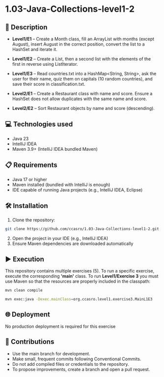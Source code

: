 # 1.03-Java-Collections-level1-2

## 📄 Description

- **Level1/E1** – Create a Month class, fill an ArrayList with months (except August), insert August in the 
    correct position, convert the list to a HashSet and iterate it.

- **Level1/E2** – Create a List<Integer>, then a second list with the elements of the first in reverse 
    using ListIterator.

- **Level1/E3** – Read countries.txt into a HashMap<String, String>, ask the user for their name, quiz them on capitals 
    (10 random countries), and save their score in classification.txt.

- **Level2/E1** – Create a Restaurant class with name and score. Ensure a HashSet does not allow duplicates with the 
    same name and score.

- **Level2/E2** – Sort Restaurant objects by name and score (descending).


## 💻 Technologies used

- Java 23
- IntelliJ IDEA
- Maven 3.9+ (IntelliJ IDEA bundled Maven)

## 📋 Requirements

- Java 17 or higher
- Maven installed (bundled with IntelliJ is enough)
- IDE capable of running Java projects (e.g., IntelliJ IDEA, Eclipse)

## 🛠️ Installation

1. Clone the repository:

```bash
git clone https://github.com/ccasro/1.03-Java-Collections-level1-2.git
```

2. Open the project in your IDE (e.g., IntelliJ IDEA)
3. Ensure Maven dependencies are downloaded automatically

## ▶️ Execution

This repository contains multiple exercises (5). To run a specific exercise, execute the corresponding **'main'** class.
To run **Level1/Exercise 3** you must use Maven so that the resources are properly included in the classpath:

```bash
mvn clean compile
```
```bash
mvn exec:java -Dexec.mainClass=org.ccasro.level1.exercise3.MainL1E3
```

## 🌐 Deployment

No production deployment is required for this exercise

## 🤝 Contributions

- Use the main branch for development.
- Make small, frequent commits following Conventional Commits.
- Do not add compiled files or credentials to the repository.
- To propose improvements, create a branch and open a pull request.
